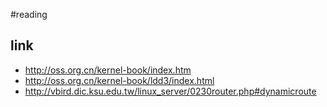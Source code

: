 #reading


## link
* <http://oss.org.cn/kernel-book/index.htm>
* <http://oss.org.cn/kernel-book/ldd3/index.html>
* <http://vbird.dic.ksu.edu.tw/linux_server/0230router.php#dynamicroute>